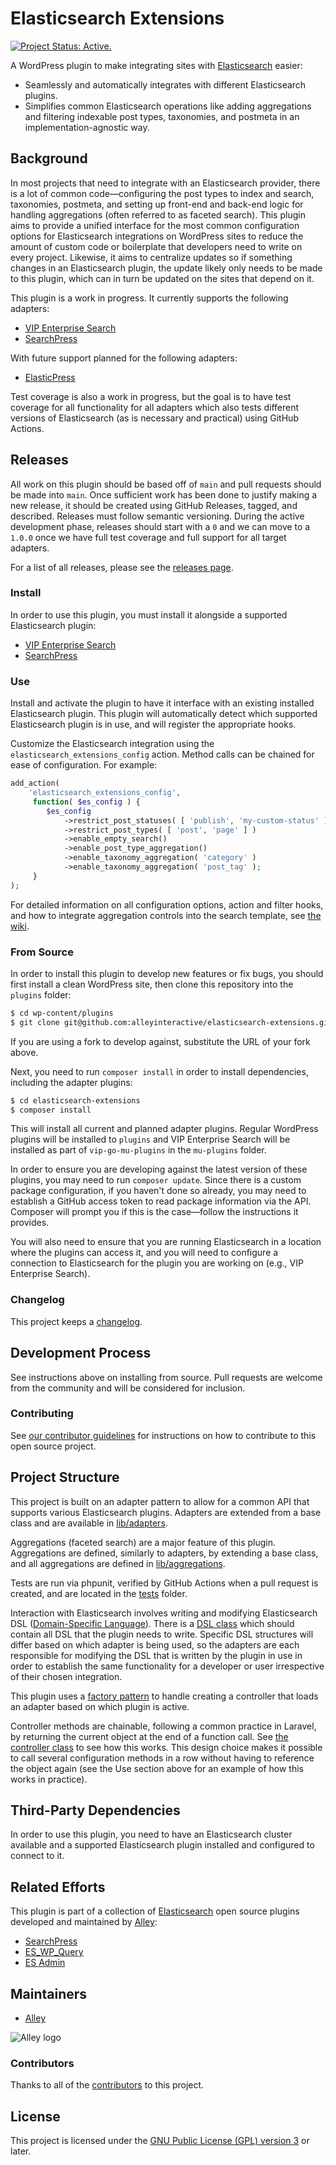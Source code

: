 # Elasticsearch Extensions

[![Project Status: Active.](https://www.repostatus.org/badges/latest/active.svg)](https://www.repostatus.org/#active)

A WordPress plugin to make integrating sites with
[Elasticsearch](https://www.elastic.co/webinars/getting-started-elasticsearch)
easier:

- Seamlessly and automatically integrates with different Elasticsearch plugins.
- Simplifies common Elasticsearch operations like adding aggregations and
  filtering indexable post types, taxonomies, and postmeta in an
  implementation-agnostic way.

## Background

In most projects that need to integrate with an Elasticsearch provider, there is
a lot of common code—configuring the post types to index and search, taxonomies,
postmeta, and setting up front-end and back-end logic for handling aggregations
(often referred to as faceted search). This plugin aims to provide a unified
interface for the most common configuration options for Elasticsearch
integrations on WordPress sites to reduce the amount of custom code or
boilerplate that developers need to write on every project. Likewise, it aims to
centralize updates so if something changes in an Elasticsearch plugin, the
update likely only needs to be made to this plugin, which can in turn be updated
on the sites that depend on it.

This plugin is a work in progress. It currently supports the following adapters:

- [VIP Enterprise Search](https://docs.wpvip.com/technical-references/enterprise-search/)
- [SearchPress](https://github.com/alleyinteractive/searchpress)

With future support planned for the following adapters:

- [ElasticPress](https://www.elasticpress.io/)

Test coverage is also a work in progress, but the goal is to have test coverage
for all functionality for all adapters which also tests different versions of
Elasticsearch (as is necessary and practical) using GitHub Actions.

## Releases

All work on this plugin should be based off of `main` and pull requests should
be made into `main`. Once sufficient work has been done to justify making a new
release, it should be created using GitHub Releases, tagged, and described.
Releases must follow semantic versioning. During the active development phase,
releases should start with a `0` and we can move to a `1.0.0` once we have full
test coverage and full support for all target adapters.

For a list of all releases, please see the
[releases page](https://github.com/alleyinteractive/elasticsearch-extensions/releases).

### Install

In order to use this plugin, you must install it alongside a supported
Elasticsearch plugin:

- [VIP Enterprise Search](https://docs.wpvip.com/technical-references/enterprise-search/)
- [SearchPress](https://github.com/alleyinteractive/searchpress)

### Use

Install and activate the plugin to have it interface with an existing installed
Elasticsearch plugin. This plugin will automatically detect which supported
Elasticsearch plugin is in use, and will register the appropriate hooks.

Customize the Elasticsearch integration using the
`elasticsearch_extensions_config` action. Method calls can be chained for ease
of configuration. For example:

```php
add_action(
	'elasticsearch_extensions_config',
	 function( $es_config ) {
		$es_config
            ->restrict_post_statuses( [ 'publish', 'my-custom-status' ] )
			->restrict_post_types( [ 'post', 'page' ] )
			->enable_empty_search()
			->enable_post_type_aggregation()
			->enable_taxonomy_aggregation( 'category' )
			->enable_taxonomy_aggregation( 'post_tag' );
	 }
);
```

For detailed information on all configuration options, action and filter hooks,
and how to integrate aggregation controls into the search template, see
[the wiki](https://github.com/alleyinteractive/elasticsearch-extensions/wiki).

### From Source

In order to install this plugin to develop new features or fix bugs, you should
first install a clean WordPress site, then clone this repository into the
`plugins` folder:

```sh
$ cd wp-content/plugins
$ git clone git@github.com:alleyinteractive/elasticsearch-extensions.git
```

If you are using a fork to develop against, substitute the URL of your fork
above.

Next, you need to run `composer install` in order to install dependencies,
including the adapter plugins:

```sh
$ cd elasticsearch-extensions
$ composer install
```

This will install all current and planned adapter plugins. Regular WordPress
plugins will be installed to `plugins` and VIP Enterprise Search will be
installed as part of `vip-go-mu-plugins` in the `mu-plugins` folder.

In order to ensure you are developing against the latest version of these
plugins, you may need to run `composer update`. Since there is a custom package
configuration, if you haven't done so already, you may need to establish a
GitHub access token to read package information via the API. Composer will
prompt you if this is the case—follow the instructions it provides.

You will also need to ensure that you are running Elasticsearch in a location
where the plugins can access it, and you will need to configure a connection to
Elasticsearch for the plugin you are working on (e.g., VIP Enterprise Search).

### Changelog

This project keeps a [changelog](CHANGELOG.md).

## Development Process

See instructions above on installing from source. Pull requests are welcome from
the community and will be considered for inclusion.

### Contributing

See [our contributor guidelines](CONTRIBUTING.md) for instructions on how to
contribute to this open source project.

## Project Structure

This project is built on an adapter pattern to allow for a common API that
supports various Elasticsearch plugins. Adapters are extended from a base class
and are available in [lib/adapters](lib/adapters).

Aggregations (faceted search) are a major feature of this plugin. Aggregations
are defined, similarly to adapters, by extending a base class, and all
aggregations are defined in [lib/aggregations](lib/aggregations).

Tests are run via phpunit, verified by GitHub Actions when a pull request is
created, and are located in the [tests](tests) folder.

Interaction with Elasticsearch involves writing and modifying Elasticsearch DSL
([Domain-Specific Language](https://en.wikipedia.org/wiki/Domain-specific_language)).
There is a [DSL class](lib/class-dsl.php) which should contain all DSL that the
plugin needs to write. Specific DSL structures will differ based on which
adapter is being used, so the adapters are each responsible for modifying the
DSL that is written by the plugin in use in order to establish the same
functionality for a developer or user irrespective of their chosen integration.

This plugin uses a
[factory pattern](https://en.wikipedia.org/wiki/Factory_(object-oriented_programming))
to handle creating a controller that loads an adapter based on which plugin is
active.

Controller methods are chainable, following a common practice in Laravel, by
returning the current object at the end of a function call. See
[the controller class](lib/class-controller.php) to see how this works. This
design choice makes it possible to call several configuration methods in a row
without having to reference the object again (see the Use section above for
an example of how this works in practice).

## Third-Party Dependencies

In order to use this plugin, you need to have an Elasticsearch cluster available
and a supported Elasticsearch plugin installed and configured to connect to it.

## Related Efforts

This plugin is part of a collection of [Elasticsearch](https://www.elastic.co/)
open source plugins developed and maintained by [Alley](https://alley.co):

- [SearchPress](https://github.com/alleyinteractive/searchpress)
- [ES_WP_Query](https://github.com/alleyinteractive/es-wp-query)
- [ES Admin](https://github.com/alleyinteractive/es-admin)

## Maintainers

- [Alley](https://github.com/alleyinteractive)

![Alley logo](https://avatars.githubusercontent.com/u/1733454?s=200&v=4)

### Contributors

Thanks to all of the [contributors](CONTRIBUTORS.md) to this project.

## License

This project is licensed under the
[GNU Public License (GPL) version 3](LICENSE) or later.
